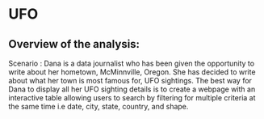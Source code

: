 # UFO

## Overview of the analysis:
Scenario : Dana is a data journalist who has been given the opportunity to write about her hometown, McMinnville, Oregon. She has decided to write about what her town is most famous for, UFO sightings. The best way for Dana to display all her UFO sighting details is to create a webpage with an interactive table allowing users to search by filtering for multiple criteria at the same time i.e date, city, state, country, and shape.



